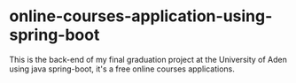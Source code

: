 # online-courses-application-using-spring-boot
This is the back-end of my final graduation project at the University of Aden using java spring-boot, it's a free online courses applications.
